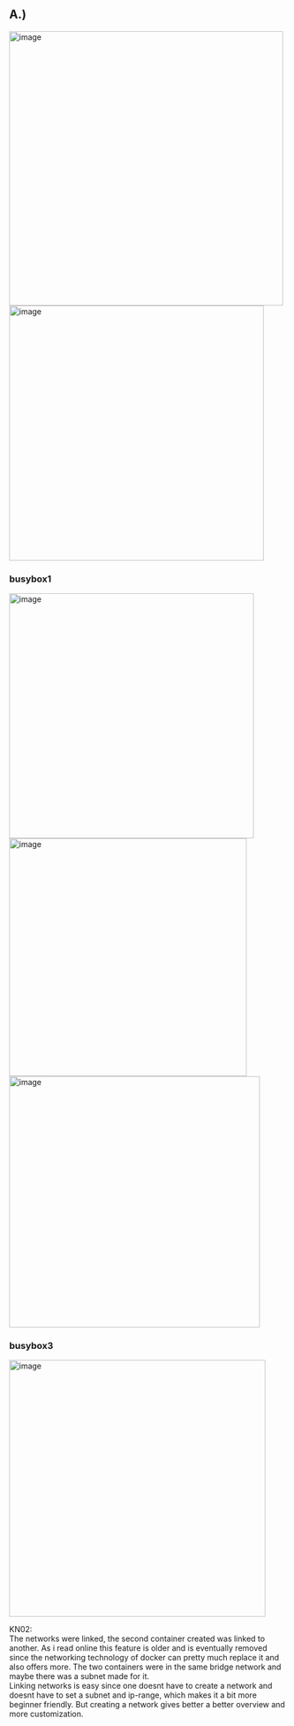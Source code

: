 ## A.)
<img width="496" alt="image" src="https://github.com/user-attachments/assets/c8c41ed3-e8f0-48dc-916a-c082be916a77" /><br>
<img width="461" alt="image" src="https://github.com/user-attachments/assets/ee58eb00-8e3b-4189-850a-c75b7ea888b4" /><br>

### busybox1
<img width="443" alt="image" src="https://github.com/user-attachments/assets/7c69f113-8c6e-48bd-9ffb-3178fbd4dd3c" /><br>
<img width="430" alt="image" src="https://github.com/user-attachments/assets/e9559f6f-bec1-4b82-9601-2283ebe9e661" /><br>
<img width="454" alt="image" src="https://github.com/user-attachments/assets/d413c8c5-6516-483d-8e63-23e49d791bce" /><br>


### busybox3
<img width="464" alt="image" src="https://github.com/user-attachments/assets/e3cd44e3-bb67-49cb-86b2-ab90db0ac674" /><br>

KN02: <br>
The networks were linked, the second container created was linked to another. As i read online this feature is older and is eventually removed since the networking technology of docker can pretty much replace it and also offers more. The two containers were in the same bridge network and maybe there was a subnet made for it. <br>
Linking networks is easy since one doesnt have to create a network and doesnt have to set a subnet and ip-range, which makes it a bit more beginner friendly. But creating a network gives better a better overview and more customization.
